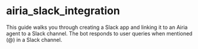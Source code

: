 # airia_slack_integration
This guide walks you through creating a Slack app and linking it to an Airia agent to a Slack channel. The bot responds to user queries when mentioned (@) in a Slack channel.
